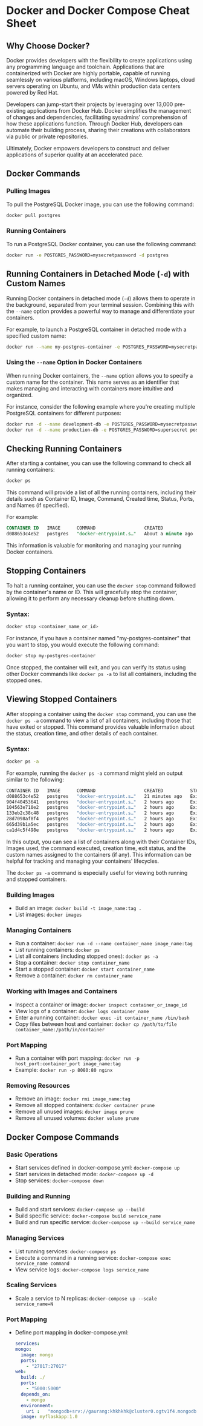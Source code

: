 # Docker and Docker Compose Cheat Sheet


## Why Choose Docker?

Docker provides developers with the flexibility to create applications using any programming language and toolchain. Applications that are containerized with Docker are highly portable, capable of running seamlessly on various platforms, including macOS, Windows laptops, cloud servers operating on Ubuntu, and VMs within production data centers powered by Red Hat.

Developers can jump-start their projects by leveraging over 13,000 pre-existing applications from Docker Hub. Docker simplifies the management of changes and dependencies, facilitating sysadmins' comprehension of how these applications function. Through Docker Hub, developers can automate their building process, sharing their creations with collaborators via public or private repositories.

Ultimately, Docker empowers developers to construct and deliver applications of superior quality at an accelerated pace.


## Docker Commands

### Pulling Images

To pull the PostgreSQL Docker image, you can use the following command:

```sh
docker pull postgres
```

### Running Containers

To run a PostgreSQL Docker container, you can use the following command:

```sh
docker run -e POSTGRES_PASSWORD=mysecretpassword -d postgres
```

## Running Containers in Detached Mode (`-d`) with Custom Names

Running Docker containers in detached mode (`-d`) allows them to operate in the background, separated from your terminal session. Combining this with the `--name` option provides a powerful way to manage and differentiate your containers.

For example, to launch a PostgreSQL container in detached mode with a specified custom name:

```sh
docker run --name my-postgres-container -e POSTGRES_PASSWORD=mysecretpassword -d postgres
```

### Using the `--name` Option in Docker Containers

When running Docker containers, the `--name` option allows you to specify a custom name for the container. This name serves as an identifier that makes managing and interacting with containers more intuitive and organized.

For instance, consider the following example where you're creating multiple PostgreSQL containers for different purposes:

```sh
docker run -d --name development-db -e POSTGRES_PASSWORD=mysecretpassword postgres
docker run -d --name production-db -e POSTGRES_PASSWORD=supersecret postgres
```

## Checking Running Containers

After starting a container, you can use the following command to check all running containers:

```sh
docker ps
```

This command will provide a list of all the running containers, including their details such as Container ID, Image, Command, Created time, Status, Ports, and Names (if specified).

For example:

```sql
CONTAINER ID   IMAGE      COMMAND                  CREATED              STATUS              PORTS      NAMES
d088653c4e52   postgres   "docker-entrypoint.s…"   About a minute ago   Up About a minute   5432/tcp   my-postgres-container
```

This information is valuable for monitoring and managing your running Docker containers.



## Stopping Containers 

To halt a running container, you can use the `docker stop` command followed by the container's name or ID. This will gracefully stop the container, allowing it to perform any necessary cleanup before shutting down.

### Syntax:

```sh
docker stop <container_name_or_id>
```

For instance, if you have a container named "my-postgres-container" that you want to stop, you would execute the following command:

```sh
docker stop my-postgres-container
```

Once stopped, the container will exit, and you can verify its status using other Docker commands like `docker ps -a` to list all containers, including the stopped ones.


## Viewing Stopped Containers

After stopping a container using the `docker stop` command, you can use the `docker ps -a` command to view a list of all containers, including those that have exited or stopped. This command provides valuable information about the status, creation time, and other details of each container.

### Syntax:

```sh
docker ps -a
```

For example, running the `docker ps -a` command might yield an output similar to the following:

```sh
CONTAINER ID   IMAGE      COMMAND                  CREATED          STATUS                         PORTS     NAMES
d088653c4e52   postgres   "docker-entrypoint.s…"   21 minutes ago   Exited (0) 17 minutes ago                my-postgres-container
904f40453641   postgres   "docker-entrypoint.s…"   2 hours ago      Exited (0) 2 hours ago                   my-post-gres-three
104563e710e2   postgres   "docker-entrypoint.s…"   2 hours ago      Exited (0) About an hour ago             my-postgre-two
133eb2c38c48   postgres   "docker-entrypoint.s…"   2 hours ago      Exited (0) About an hour ago             my-postgre-one
28d7098af8f4   postgres   "docker-entrypoint.s…"   2 hours ago      Exited (0) 2 hours ago                   sweet_sanderson
665d39b1a5ec   postgres   "docker-entrypoint.s…"   2 hours ago      Exited (0) 2 hours ago                   blissful_swanson
ca1d4c5f498e   postgres   "docker-entrypoint.s…"   2 hours ago      Exited (1) 2 hours ago                   busy_moore
```

In this output, you can see a list of containers along with their Container IDs, Images used, the command executed, creation time, exit status, and the custom names assigned to the containers (if any). This information can be helpful for tracking and managing your containers' lifecycles.

The `docker ps -a` command is especially useful for viewing both running and stopped containers.




### Building Images

- Build an image: `docker build -t image_name:tag .`
- List images: `docker images`

### Managing Containers

- Run a container: `docker run -d --name container_name image_name:tag`
- List running containers: `docker ps`
- List all containers (including stopped ones): `docker ps -a`
- Stop a container: `docker stop container_name`
- Start a stopped container: `docker start container_name`
- Remove a container: `docker rm container_name`

### Working with Images and Containers

- Inspect a container or image: `docker inspect container_or_image_id`
- View logs of a container: `docker logs container_name`
- Enter a running container: `docker exec -it container_name /bin/bash`
- Copy files between host and container: `docker cp /path/to/file container_name:/path/in/container`

### Port Mapping

- Run a container with port mapping: `docker run -p host_port:container_port image_name:tag`
- Example: `docker run -p 8080:80 nginx`

### Removing Resources

- Remove an image: `docker rmi image_name:tag`
- Remove all stopped containers: `docker container prune`
- Remove all unused images: `docker image prune`
- Remove all unused volumes: `docker volume prune`

## Docker Compose Commands

### Basic Operations

- Start services defined in docker-compose.yml: `docker-compose up`
- Start services in detached mode: `docker-compose up -d`
- Stop services: `docker-compose down`

### Building and Running

- Build and start services: `docker-compose up --build`
- Build specific service: `docker-compose build service_name`
- Build and run specific service: `docker-compose up --build service_name`

### Managing Services

- List running services: `docker-compose ps`
- Execute a command in a running service: `docker-compose exec service_name command`
- View service logs: `docker-compose logs service_name`

### Scaling Services

- Scale a service to N replicas: `docker-compose up --scale service_name=N`

### Port Mapping

- Define port mapping in docker-compose.yml:
  ```yaml
  services:
  mongo:
    image: mongo
    ports:
      - "27017:27017"
  web:
    build: ./
    ports:
      - "5000:5000"
    depends_on:
      - mongo
    environment:
      uri :   "mongodb+srv://gaurang:khkhkhk@cluster0.ogtv1f4.mongodb.net/?retryWrites=true&w=majority"
    image: myflaskapp:1.0
